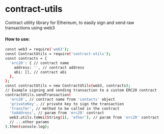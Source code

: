 # contract-utils
Contract utility library for Ethereum, to easily sign and send raw transactions using web3

#### How to use:
```sh
const web3 = require('web3');
const ContractUtils = require('contract-utils');
const contracts = {
  'erc20': { // contract name
    address: '', // contract address
    abi: [], // contract abi
  },
};
const contractUtils = new ContractUtils(web3, contracts);
// Example signing and sending transaction to a custom ERC20 contract
contractUtils.sendTransaction(
  'erc20', // contract name from 'contacts' object
  'privateKey', // private key to sign the transaction
  'transfer', // method to be called in the contract
  'toAddress', // param from 'erc20' contract
  web3.utils.toWei(String(1), 'ether'), // param from 'erc20' contract
  // ...other params
).then(console.log);
```